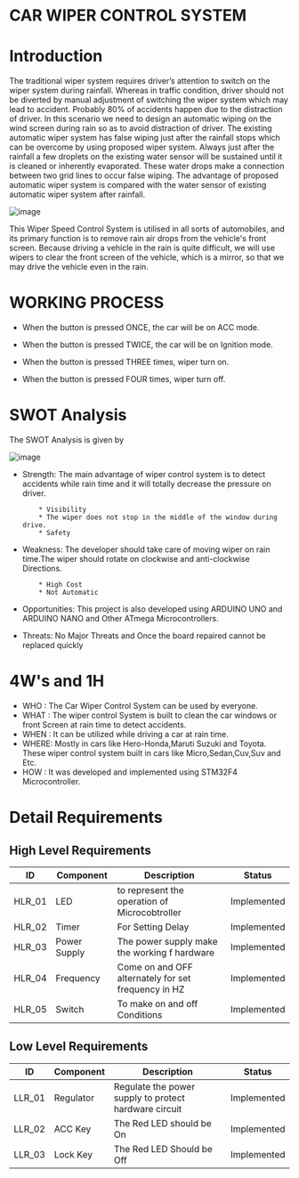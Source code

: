 # CAR WIPER CONTROL SYSTEM
# Introduction
The traditional wiper system requires driver’s attention to switch on the wiper system during rainfall. Whereas in traffic condition, driver should not be diverted by manual adjustment of switching the wiper system which may lead to accident. Probably 80% of accidents happen due to the distraction of driver. In this scenario we need to design an automatic wiping on the wind screen during rain so as to avoid distraction of driver. The existing automatic wiper system has false wiping just after the rainfall stops which can be overcome by using proposed wiper system. Always just after the rainfall a few droplets on the existing water sensor will be sustained until it is cleaned or inherently evaporated. These water drops make a connection between two grid lines to occur false wiping. 
The advantage of proposed automatic wiper system is compared with the water sensor of existing automatic wiper system after rainfall. 

![image](https://user-images.githubusercontent.com/101356849/168090544-d6be095e-8a34-4963-8bfe-bfc43da0fe69.png)



This Wiper Speed Control System is utilised in all sorts of automobiles, and its primary function is to remove rain air drops from the vehicle's front screen. Because driving a vehicle in the rain is quite difficult, we will use wipers to clear the front screen of the vehicle, which is a mirror, so that we may drive the vehicle even in the rain.


# WORKING PROCESS
* When the button is pressed ONCE, the car will be on ACC mode.

* When the button is pressed TWICE, the car will be on Ignition mode.

* When the button is pressed THREE times, wiper turn on.

* When the button is pressed FOUR times, wiper turn off.

# SWOT Analysis
The SWOT Analysis is given by

![image](https://user-images.githubusercontent.com/101356849/168091736-9bd36553-a55c-4f7c-9d1b-556f9ecf077d.png)

* Strength:
          The main advantage of wiper control system is to detect accidents while rain time and it will totally decrease the pressure on driver.
          
          * Visibility
          * The wiper does not stop in the middle of the window during drive.
          * Safety

* Weakness:
          The developer should take care of moving wiper on rain time.The wiper should rotate on clockwise and anti-clockwise Directions.
          
          * High Cost 
          * Not Automatic
* Opportunities:
          This project is also developed using ARDUINO UNO and ARDUINO NANO and Other ATmega Microcontrollers.
* Threats:
          No Major Threats and Once the board repaired cannot be replaced quickly

          
# 4W's and 1H
* WHO  : The Car Wiper Control System can be used by everyone.
* WHAT : The wiper control System is built to clean the car windows or front Screen at rain time to detect accidents.
* WHEN : It can be utilized while driving a car at rain time.
* WHERE: Mostly in cars like Hero-Honda,Maruti Suzuki and Toyota. These wiper control system built in cars like Micro,Sedan,Cuv,Suv and Etc.
* HOW  : It was developed and implemented  using STM32F4 Microcontroller.          
# Detail Requirements
## High Level Requirements
|ID    |Component|Description  |Status|
|------|-------------|---------|------|
|HLR_01|LED |to represent the operation of Microcobtroller |Implemented|  
|HLR_02|Timer|For Setting Delay|Implemented|
|HLR_03|Power Supply|The power supply make the working f hardware |Implemented|
|HLR_04|Frequency|Come on and OFF alternately for set frequency in HZ|Implemented|
|HLR_05|Switch|To make on and off Conditions|Implemented|

## Low Level Requirements
|ID    |Component         |Description       |Status|
|------|------------------|------------------|------|
|LLR_01 |Regulator         |Regulate the power supply to protect hardware circuit|Implemented|
|LLR_02|ACC  Key           | The Red LED should be On|Implemented|
|LLR_03|Lock Key           |The Red LED Should be Off|Implemented|
